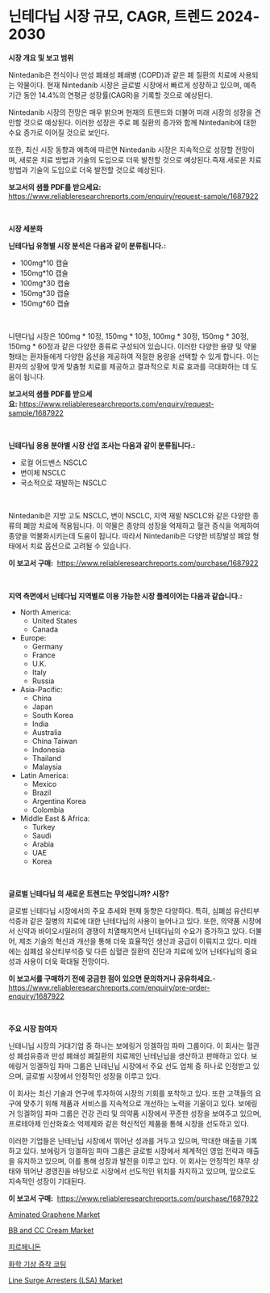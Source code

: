 <p><h1>닌테다닙 시장 규모, CAGR, 트렌드 2024-2030</h1></p><p><strong>시장 개요 및 보고 범위</strong></p>
<p><p>Nintedanib은 천식이나 만성 폐쇄성 폐쇄병 (COPD)과 같은 폐 질환의 치료에 사용되는 약물이다. 현재 Nintedanib 시장은 글로벌 시장에서 빠르게 성장하고 있으며, 예측기간 동안 14.4%의 연평균 성장률(CAGR)을 기록할 것으로 예상된다.</p><p>Nintedanib 시장의 전망은 매우 밝으며 현재의 트렌드와 더불어 미래 시장의 성장을 견인할 것으로 예상된다. 이러한 성장은 주로 폐 질환의 증가와 함께 Nintedanib에 대한 수요 증가로 이어질 것으로 보인다.</p><p>또한, 최신 시장 동향과 예측에 따르면 Nintedanib 시장은 지속적으로 성장할 전망이며, 새로운 치료 방법과 기술의 도입으로 더욱 발전할 것으로 예상된다.즉재.새로운 치료 방법과 기술의 도입으로 더욱 발전할 것으로 예상된다.</p></p>
<p><strong>보고서의 샘플 PDF를 받으세요:</strong> <a href="https://www.reliableresearchreports.com/enquiry/request-sample/1687922">https://www.reliableresearchreports.com/enquiry/request-sample/1687922</a></p>
<p>&nbsp;</p>
<p><strong>시장 세분화</strong></p>
<p><strong>닌테다닙 유형별 시장 분석은 다음과 같이 분류됩니다.:</strong></p>
<p><ul><li>100mg*10 캡슐</li><li>150mg*10 캡슐</li><li>100mg*30 캡슐</li><li>150mg*30 캡슐</li><li>150mg*60 캡슐</li></ul></p>
<p>&nbsp;</p>
<p><p>니텐다닙 시장은 100mg * 10정, 150mg * 10정, 100mg * 30정, 150mg * 30정, 150mg * 60정과 같은 다양한 종류로 구성되어 있습니다. 이러한 다양한 용량 및 약물 형태는 환자들에게 다양한 옵션을 제공하여 적절한 용량을 선택할 수 있게 합니다. 이는 환자의 상황에 맞게 맞춤형 치료를 제공하고 결과적으로 치료 효과를 극대화하는 데 도움이 됩니다.</p></p>
<p><strong>보고서의 샘플 PDF를 받으세요:</strong>&nbsp;<a href="https://www.reliableresearchreports.com/enquiry/request-sample/1687922">https://www.reliableresearchreports.com/enquiry/request-sample/1687922</a></p>
<p>&nbsp;</p>
<p><strong> 닌테다닙 응용 분야별 시장 산업 조사는 다음과 같이 분류됩니다.:</strong></p>
<p><ul><li>로컬 어드밴스 NSCLC</li><li>변이체 NSCLC</li><li>국소적으로 재발하는 NSCLC</li></ul></p>
<p>&nbsp;</p>
<p><p>Nintedanib은 지방 고도 NSCLC, 변이 NSCLC, 지역 재발 NSCLC와 같은 다양한 종류의 폐암 치료에 적용됩니다. 이 약물은 종양의 성장을 억제하고 혈관 증식을 억제하여 종양을 억불화시키는데 도움이 됩니다. 따라서 Nintedanib은 다양한 비장발성 폐암 형태에서 치료 옵션으로 고려될 수 있습니다.</p></p>
<p><strong>이 보고서 구매:</strong>&nbsp; <a href="https://www.reliableresearchreports.com/purchase/1687922">https://www.reliableresearchreports.com/purchase/1687922</a></p>
<p>&nbsp;</p>
<p><strong>지역 측면에서 닌테다닙 지역별로 이용 가능한 시장 플레이어는 다음과 같습니다.:</strong></p>
<p><ul>
    <li>
        North America:
        <ul>
            <li>United States</li>
            <li>Canada</li>
        </ul>
    </li>
    <li>
        Europe:
        <ul>
            <li>Germany</li>
            <li>France</li>
            <li>U.K.</li>
            <li>Italy</li>
            <li>Russia</li>
        </ul>
    </li>
    <li>
        Asia-Pacific:
        <ul>
            <li>China</li>
            <li>Japan</li>
            <li>South Korea</li>
            <li>India</li>
            <li>Australia</li>
            <li>China Taiwan</li>
            <li>Indonesia</li>
            <li>Thailand</li>
            <li>Malaysia</li>
        </ul>
    </li>
    <li>
        Latin America:
        <ul>
            <li>Mexico</li>
            <li>Brazil</li>
            <li>Argentina Korea</li>
            <li>Colombia</li>
        </ul>
    </li>
    <li>
        Middle East & Africa:
        <ul>
            <li>Turkey</li>
            <li>Saudi</li>
            <li>Arabia</li>
            <li>UAE</li>
            <li>Korea</li>
        </ul>
    </li>
    </ul></p>
<p>&nbsp;</p>
<p><strong>글로벌 닌테다닙 의 새로운 트렌드는 무엇입니까? 시장?</strong></p>
<p><p>글로벌 닌테다닙 시장에서의 주요 추세와 현재 동향은 다양하다. 특히, 심폐섬 유산티부석증과 같은 질병의 치료에 대한 닌테다닙의 사용이 늘어나고 있다. 또한, 의약품 시장에서 신약과 바이오시밀러의 경쟁이 치열해지면서 닌테다닙의 수요가 증가하고 있다. 더불어, 제조 기술의 혁신과 개선을 통해 더욱 효율적인 생산과 공급이 이뤄지고 있다. 미래에는 심폐섬 유산티부석증 및 다른 심혈관 질환의 진단과 치료에 있어 닌테다닙의 중요성과 사용이 더욱 확대될 전망이다.</p></p>
<p><strong>이 보고서를 구매하기 전에 궁금한 점이 있으면 문의하거나 공유하세요.</strong>- <a href="https://www.reliableresearchreports.com/enquiry/pre-order-enquiry/1687922">https://www.reliableresearchreports.com/enquiry/pre-order-enquiry/1687922</a></p>
<p>&nbsp;</p>
<p><strong>주요 시장 참여자</strong></p>
<p><p>닌테니닙 시장의 거대기업 중 하나는 보에링거 잉겔하임 파마 그룹이다. 이 회사는 혈관성 폐섬유증과 만성 폐쇄성 폐질환의 치료제인 닌테닌닙을 생산하고 판매하고 있다. 보에링거 잉겔하임 파마 그룹은 닌테닌닙 시장에서 주요 선도 업체 중 하나로 인정받고 있으며, 글로벌 시장에서 안정적인 성장을 이루고 있다.</p><p>이 회사는 최신 기술과 연구에 투자하여 시장의 기회를 포착하고 있다. 또한 고객들의 요구에 맞추기 위해 제품과 서비스를 지속적으로 개선하는 노력을 기울이고 있다. 보에링거 잉겔하임 파마 그룹은 건강 관리 및 의약품 시장에서 꾸준한 성장을 보여주고 있으며, 프로테아제 인산화효소 억제제와 같은 혁신적인 제품을 통해 시장을 선도하고 있다.</p><p>이러한 기업들은 닌테닌닙 시장에서 뛰어난 성과를 거두고 있으며, 막대한 매출을 기록하고 있다. 보에링거 잉겔하임 파마 그룹은 글로벌 시장에서 체계적인 영업 전략과 매출을 유지하고 있으며, 이를 통해 성장과 발전을 이루고 있다. 이 회사는 안정적인 재무 상태와 뛰어난 경영진을 바탕으로 시장에서 선도적인 위치를 차지하고 있으며, 앞으로도 지속적인 성장이 기대된다.</p></p>
<p><strong>이 보고서 구매:</strong>&nbsp;&nbsp;<a href="https://www.reliableresearchreports.com/purchase/1687922">https://www.reliableresearchreports.com/purchase/1687922</a></p>
<p><p><a href="https://issuu.com/reportprime-2/docs/aminated-graphene-market-size-2030.pptx">Aminated Graphene Market</a></p><p><a href="https://github.com/Paul14Anderson63/Market-Research-Report-List-3/blob/main/bb-and-cc-cream-market.md">BB and CC Cream Market</a></p><p><a href="https://github.com/hxzi07639916/Market-Research-Report-List-1/blob/main/16285793148.md">피르페니돈</a></p><p><a href="https://medium.com/@howaoole34545/%ED%99%94%ED%95%99-%EA%B8%B0%EC%83%81-%EC%A6%9D%EC%B0%A9-%EC%BD%94%ED%8C%85-%EC%8B%9C%EC%9E%A5-%EA%B7%9C%EB%AA%A8-%EC%8B%9C%EC%9E%A5-%EC%A0%84%EB%A7%9D-%EB%B0%8F-%EC%8B%9C%EC%9E%A5-%EC%98%88%EC%B8%A1-2024%EB%85%84%EB%B6%80%ED%84%B0-2031%EB%85%84-7b3aaa9bc273">화학 기상 증착 코팅</a></p><p><a href="https://issuu.com/reportprime-2/docs/line-surge-arresters-lsa-market-size-2030.pptx">Line Surge Arresters (LSA) Market</a></p></p>
